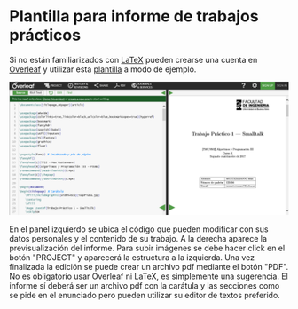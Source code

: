 # Plantilla para informe de trabajos prácticos

Si no están familiarizados con [LaTeX](https://es.wikipedia.org/wiki/LaTeX) pueden crearse una cuenta en [Overleaf](https://www.overleaf.com/project) y utilizar esta [plantilla](https://www.overleaf.com/latex/templates/plantilla-de-trabajos-practicos-para-algoritmos-y-programacion-iii-fiuba/cvxtmcnxtxbw#.Ws-3XYjwZoY) a modo de ejemplo.

![overleaf](medias/overleaf.png)

En el panel izquierdo se ubica el código que pueden modificar con sus datos personales y el contenido de su trabajo. A la derecha aparece la previsualización del informe. Para subir imágenes se debe hacer click en el botón "PROJECT" y aparecerá la estructura a la izquierda. Una vez finalizada la edición se puede crear un archivo pdf mediante el botón "PDF".
No es obligatorio usar Overleaf ni LaTeX, es simplemente una sugerencia. El informe sí deberá ser un archivo pdf con la carátula y las secciones como se pide en el enunciado pero pueden utilizar su editor de textos preferido.



